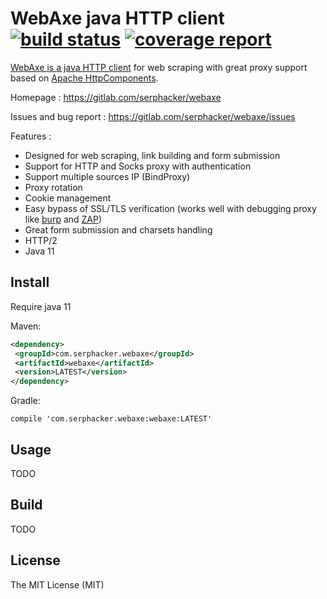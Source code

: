 # WebAxe java HTTP client [![build status](https://gitlab.com/serphacker/webaxe/badges/master/pipeline.svg)](https://gitlab.com/serphacker/webaxe/commits/master) [![coverage report](https://gitlab.com/serphacker/webaxe/badges/master/coverage.svg)](https://gitlab.com/serphacker/webaxe/commits/master)

[WebAxe is a java HTTP client](https://gitlab.com/serphacker/webaxe) for web scraping with great proxy support based on [Apache HttpComponents](https://hc.apache.org/index.html). 

Homepage :  https://gitlab.com/serphacker/webaxe

Issues and bug report : https://gitlab.com/serphacker/webaxe/issues

Features : 

* Designed for web scraping, link building and form submission
* Support for HTTP and Socks proxy with authentication
* Support multiple sources IP (BindProxy)
* Proxy rotation
* Cookie management
* Easy bypass of SSL/TLS verification (works well with debugging proxy like [burp](https://portswigger.net/burp) and [ZAP](https://www.owasp.org/index.php/OWASP_Zed_Attack_Proxy_Project))
* Great form submission and charsets handling
* HTTP/2
* Java 11
 
 ## Install
 
 Require java 11
 
 Maven: 
 
 ```xml
<dependency>
  <groupId>com.serphacker.webaxe</groupId>
  <artifactId>webaxe</artifactId>
  <version>LATEST</version>
</dependency>
```

Gradle:

```text
compile 'com.serphacker.webaxe:webaxe:LATEST'
```
 
 ## Usage
 
 TODO
 
 ## Build

TODO

## License

The MIT License (MIT)